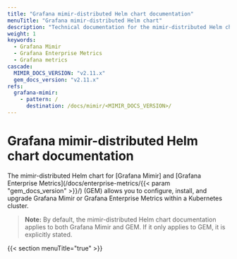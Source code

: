 ```yaml
---
title: "Grafana mimir-distributed Helm chart documentation"
menuTitle: "Grafana mimir-distributed Helm chart"
description: "Technical documentation for the mimir-distributed Helm chart"
weight: 1
keywords:
  - Grafana Mimir
  - Grafana Enterprise Metrics
  - Grafana metrics
cascade:
  MIMIR_DOCS_VERSION: "v2.11.x"
  gem_docs_version: "v2.11.x"
refs:
  grafana-mimir:
    - pattern: /
      destination: /docs/mimir/<MIMIR_DOCS_VERSION>/
---
```


# Grafana mimir-distributed Helm chart documentation

The mimir-distributed Helm chart for [Grafana Mimir] and [Grafana Enterprise Metrics](/docs/enterprise-metrics/{{< param "gem_docs_version" >}}/) (GEM) allows you to configure, install, and upgrade Grafana Mimir or Grafana Enterprise Metrics within a Kubernetes cluster.

> **Note:** By default, the mimir-distributed Helm chart documentation applies to both Grafana Mimir and GEM. If it only applies to GEM, it is explicitly stated.

{{< section menuTitle="true" >}}

